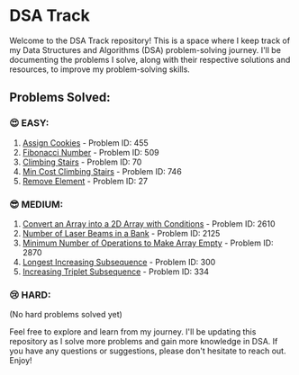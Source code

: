 # DSA Track

Welcome to the DSA Track repository! This is a space where I keep track of my Data Structures and Algorithms (DSA) problem-solving journey. I'll be documenting the problems I solve, along with their respective solutions and resources, to improve my problem-solving skills.

## Problems Solved:

### 😍 EASY:
1. [Assign Cookies](https://leetcode.com/problems/assign-cookies/) - Problem ID: 455
2. [Fibonacci Number](https://leetcode.com/problems/fibonacci-number/) - Problem ID: 509
3. [Climbing Stairs](https://leetcode.com/problems/climbing-stairs/) - Problem ID: 70
4. [Min Cost Climbing Stairs](https://leetcode.com/problems/min-cost-climbing-stairs/) - Problem ID: 746
5. [Remove Element](https://leetcode.com/problems/remove-element/) - Problem ID: 27

### 😎 MEDIUM:
1. [Convert an Array into a 2D Array with Conditions](https://leetcode.com/problems/convert-an-array-into-a-2d-array-with-conditions/) - Problem ID: 2610
2. [Number of Laser Beams in a Bank](https://leetcode.com/problems/number-of-laser-beams-in-a-bank/) - Problem ID: 2125
3. [Minimum Number of Operations to Make Array Empty](https://leetcode.com/problems/minimum-number-of-operations-to-make-array-empty/) - Problem ID: 2870
4. [Longest Increasing Subsequence](https://leetcode.com/problems/longest-increasing-subsequence/) - Problem ID: 300
5. [Increasing Triplet Subsequence](https://leetcode.com/problems/increasing-triplet-subsequence/) - Problem ID: 334

### 😢 HARD:
(No hard problems solved yet)

Feel free to explore and learn from my journey. I'll be updating this repository as I solve more problems and gain more knowledge in DSA. If you have any questions or suggestions, please don't hesitate to reach out. Enjoy!
